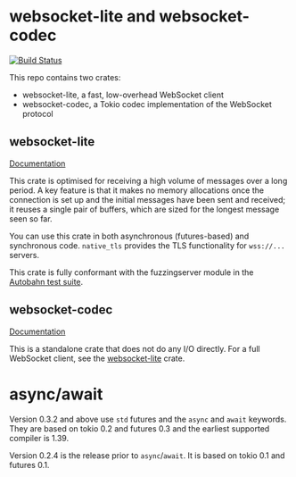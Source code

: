 # websocket-lite and websocket-codec

[![Build Status](https://travis-ci.org/1tgr/rust-websocket-lite.svg?branch=master)](https://travis-ci.org/1tgr/rust-websocket-lite)

This repo contains two crates:
- websocket-lite, a fast, low-overhead WebSocket client 
- websocket-codec, a Tokio codec implementation of the WebSocket protocol

## websocket-lite
[Documentation](https://docs.rs/websocket-lite)

This crate is optimised for receiving a high volume of messages over a long period. A key feature is that it makes
no memory allocations once the connection is set up and the initial messages have been sent and received; it reuses
a single pair of buffers, which are sized for the longest message seen so far.

You can use this crate in both asynchronous (futures-based) and synchronous code.
`native_tls` provides the TLS functionality for `wss://...` servers.

This crate is fully conformant with the fuzzingserver module in the
[Autobahn test suite](https://github.com/crossbario/autobahn-testsuite).

## websocket-codec

[Documentation](https://docs.rs/websocket-codec)

This is a standalone crate that does not do any I/O directly. For a full WebSocket client, see the [websocket-lite](https://docs.rs/websocket-lite) crate.

# async/await
Version 0.3.2 and above use `std` futures and the `async` and `await` keywords. They are based on tokio
0.2 and futures 0.3 and the earliest supported compiler is 1.39.

Version 0.2.4 is the release prior to `async`/`await`. It is based on tokio 0.1 and futures 0.1. 

